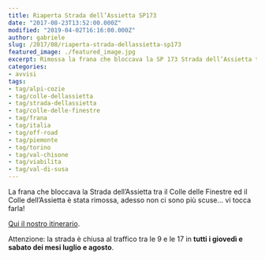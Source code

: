 ```yaml
---
title: Riaperta Strada dell’Assietta SP173
date: "2017-08-23T13:52:00.000Z"
modified: "2019-04-02T16:16:00.000Z"
author: gabriele
slug: /2017/08/riaperta-strada-dellassietta-sp173
featured_image: ./featured_image.jpg
excerpt: Rimossa la frana che bloccava la SP 173 Strada dell’Assietta tra il Colle delle Finestre ed il Colle dell’Assietta.
categories:
- avvisi
tags:
- tag/alpi-cozie
- tag/colle-dellassietta
- tag/strada-dellassietta
- tag/colle-delle-finestre
- tag/frana
- tag/italia
- tag/off-road
- tag/piemonte
- tag/torino
- tag/val-chisone
- tag/viabilita
- tag/val-di-susa
---
```

La frana che bloccava la Strada dell’Assietta tra il Colle delle Finestre ed il Colle dell’Assietta è stata rimossa, adesso non ci sono più scuse… vi tocca farla!

[Qui il nostro itinerario](/2016/09/strada-assietta-off-road-alta-quota/).

Attenzione: la strada è chiusa al traffico tra le 9 e le 17 in **tutti i giovedì e sabato dei mesi luglio e agosto**.